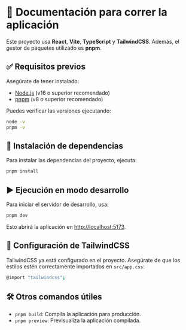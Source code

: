 # 📘 Documentación para correr la aplicación

Este proyecto usa **React**, **Vite**, **TypeScript** y **TailwindCSS**. Además, el gestor de paquetes utilizado es **pnpm**.

## ✅ Requisitos previos

Asegúrate de tener instalado:

- [Node.js](https://nodejs.org/) (v16 o superior recomendado)
- [pnpm](https://pnpm.io/) (v8 o superior recomendado)

Puedes verificar las versiones ejecutando:

```bash
node -v
pnpm -v
```

## 📂 Instalación de dependencias
Para instalar las dependencias del proyecto, ejecuta:

```bash
pnpm install
```

## ▶️ Ejecución en modo desarrollo
Para iniciar el servidor de desarrollo, usa:

```bash
pnpm dev
```

Esto abrirá la aplicación en [http://localhost:5173](http://localhost:5173).

## 🎨 Configuración de TailwindCSS
TailwindCSS ya está configurado en el proyecto. Asegúrate de que los estilos estén correctamente importados en ```src/app.css```:

```bash
@import "tailwindcss";
```

## 🛠️ Otros comandos útiles
- ```pnpm build```: Compila la aplicación para producción.
- ```pnpm preview```: Previsualiza la aplicación compilada.
